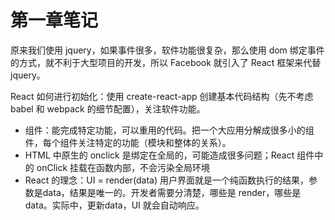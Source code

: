 # 第一章笔记

原来我们使用 jquery，如果事件很多，软件功能很复杂，那么使用 dom 绑定事件的方式，就不利于大型项目的开发，所以 Facebook 就引入了 React 框架来代替 jquery。 

React 如何进行初始化：使用 create-react-app 创建基本代码结构（先不考虑 babel 和 webpack 的细节配置），关注软件功能。



- 组件：能完成特定功能，可以重用的代码。把一个大应用分解成很多小的组件，每个组件关注特定的功能（模块和整体的关系）。
- HTML 中原生的 onclick 是绑定在全局的，可能造成很多问题；React 组件中的 onClick 挂载在函数内部，不会污染全局环境
- React 的理念：UI = render(data) 用户界面就是一个纯函数执行的结果，参数是data，结果是唯一的。开发者需要分清楚，哪些是 render，哪些是 data。实际中，更新data，UI 就会自动响应。



